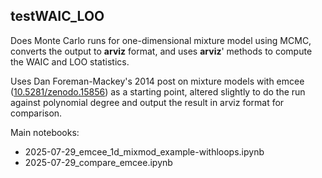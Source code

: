 ## testWAIC_LOO ##

Does Monte Carlo runs for one-dimensional mixture model using MCMC, converts the output to **arviz** format, and uses **arviz**' methods 
to compute the WAIC and LOO statistics.

Uses Dan Foreman-Mackey's 2014 post on mixture models with emcee ([10.5281/zenodo.15856](http://dx.doi.org/10.5281/zenodo.15856)) as a 
starting point, altered slightly to do the run against polynomial degree and output the result in arviz format for comparison.

Main notebooks:

* 2025-07-29_emcee_1d_mixmod_example-withloops.ipynb
* 2025-07-29_compare_emcee.ipynb


